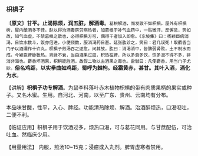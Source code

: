 ### 枳椇子

**〔原文〕甘平。止渴除烦，润五脏，解酒毒**。<small>葛根解酒，而发散不如枳椇。屋外有枳椇树，屋内酿酒多不佳。赵以得治酒毒房劳病热者，加葛根于补气血药中，一贴微汗，反懈怠，势如故，知气血虚，不禁葛根之散也，必得枳椇方可，偶得干者加入即愈。《东坡集》曰：杨颖臣病消渴，日饮水数斗，饭亦倍进，小便频数，服消渴药日甚。延张肱诊之，笑曰：君几误死！取麝香当门子以酒濡作十许丸，枳椇子煎汤吞之遂愈。问其故，肱曰：消渴消中，皆脾弱肾败，土不制水而成。今颖臣脾脉极热，肾脉不衰，当由酒果过度，积热在脾，所以多食多饮，饮多溲不得不多，非消非渴也。麝香坏酒果，枳椇能胜酒，故假二物以去酒果之毒也。雷斅曰：凡使麝香，用当门子尤妙。</small>**俗名鸡距，以实拳曲如鸡距，蜀呼为棘枸。经霜黄赤，甚甘。其叶入酒，酒化为水**。

【讲解】**枳椇子功专解酒**。为鼠李科落叶赤木植物枳椇的带有肉质果柄的果实或种子。又名木蜜。生用。自河北、河南，以至广东、贵州、云南均有分布。

本品味甘酸，性平，入心、脾经。功能清热除烦、解酒。治酒醉烦热，口渴呕吐，二便不利。

【临证应用】枳椇子用于饮酒过多，烦热口渴，可与葛花同用。与甘蔗配伍，可治吐血。然临床少用。

【用量用法】 内服，煎汤10~15克；浸瘤或入丸剂。脾胃虚寒者禁用。
